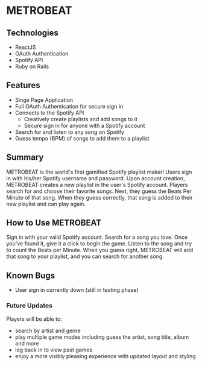 # METROBEAT

## Technologies

- ReactJS
- OAuth Authentication
- Spotify API
- Ruby on Rails

## Features

- Singe Page Application
- Full OAuth Authentication for secure sign in
- Connects to the Spotify API
  - Creatively create playlists and add songs to it
  - Secure sign in for anyone with a Spotify account
- Search for and listen to any song on Spotify
- Guess tempo (BPM) of songs to add them to a playlist

## Summary

METROBEAT is the world's first gamified Spotify playlist maker! Users sign in with his/her Spotify username and password. Upon account creation, METROBEAT creates a new playlist in the user's Spotify account. Players search for and choose their favorite songs. Next, they guess the Beats Per Minute of that song. When they guess correctly, that song is added to their new playlist and can play again.

## How to Use METROBEAT

Sign in with your valid Spotify account. Search for a song you love. Once you've found it, give it a click to begin the game. Listen to the song and try to count the Beats per Minute. When you guess right, METROBEAT will add that song to your playlist, and you can search for another song.

## Known Bugs

- User sign in currently down (still in testing phase)

### Future Updates

Players will be able to:
- search by artist and genre
- play multiple game modes including guess the artist, song title, album and more
- log back in to view past games
- enjoy a more visibly pleasing experience with updated layout and styling
